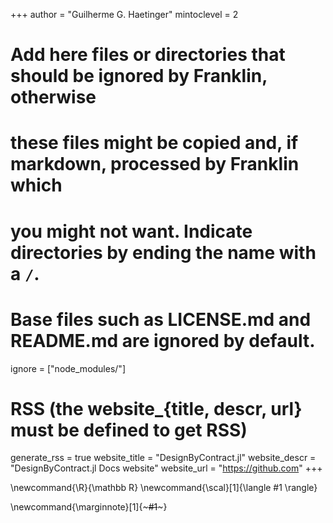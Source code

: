 <!--
Add here global page variables to use throughout your website.
-->
+++
author = "Guilherme G. Haetinger"
mintoclevel = 2

# Add here files or directories that should be ignored by Franklin, otherwise
# these files might be copied and, if markdown, processed by Franklin which
# you might not want. Indicate directories by ending the name with a `/`.
# Base files such as LICENSE.md and README.md are ignored by default.
ignore = ["node_modules/"]

# RSS (the website_{title, descr, url} must be defined to get RSS)
generate_rss = true
website_title = "DesignByContract.jl"
website_descr = "DesignByContract.jl Docs website"
website_url   = "https://github.com"
+++

<!--
Add here global latex commands to use throughout your pages.
-->
\newcommand{\R}{\mathbb R}
\newcommand{\scal}[1]{\langle #1 \rangle}

\newcommand{\marginnote}[1]{~~~<span class="marginnote">#1</span>~~~}
